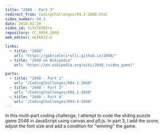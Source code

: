 ```yaml
---
title: "2048 - Part 3"
redirect_from: CodingChallenges/94.3-2048.html
video_number: 94.3
date: 2018-02-28
video_id: 3iYvT8TBIro
repository: CC_0094_2048
web_editor: aeIk9JZ-U

links:
  - title: "2048"
    url: "https://gabrielecirulli.github.io/2048/"
  - title: "2048 on Wikipedia"
    url: "https://en.wikipedia.org/wiki/2048_(video_game)"

parts:
  - title: "2048 - Part 1"
    url: "/CodingChallenges/094.1-2048"
  - title: "2048 - Part 2"
    url: "/CodingChallenges/094.2-2048"
  - title: "2048 - Part 4"
    url: "/CodingChallenges/094.4-2048"
---
```


In this multi-part coding challenge, I attempt to code the sliding puzzle game 2048 in JavaScript using canvas and p5.js. In part 3, I add the score, adjust the font size and add a condition for "winning" the game.
